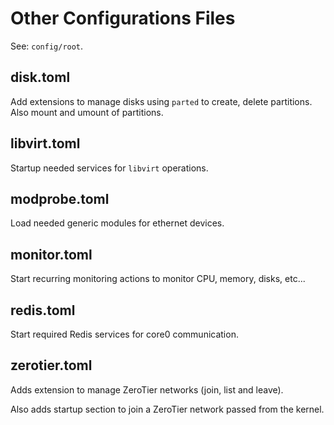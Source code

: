 # Other Configurations Files

See: `config/root`.

## disk.toml

Add extensions to manage disks using `parted` to create, delete partitions. Also mount and umount of partitions.


## libvirt.toml

Startup needed services for `libvirt` operations.


## modprobe.toml

Load needed generic modules for ethernet devices.


## monitor.toml

Start recurring monitoring actions to monitor CPU, memory, disks, etc...


## redis.toml

Start required Redis services for core0 communication.


## zerotier.toml

Adds extension to manage ZeroTier networks (join, list and leave).

Also adds startup section to join a ZeroTier network passed from the kernel.
